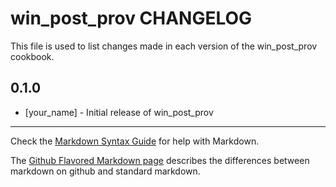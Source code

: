 win_post_prov CHANGELOG
=======================

This file is used to list changes made in each version of the win_post_prov cookbook.

0.1.0
-----
- [your_name] - Initial release of win_post_prov

- - -
Check the [Markdown Syntax Guide](http://daringfireball.net/projects/markdown/syntax) for help with Markdown.

The [Github Flavored Markdown page](http://github.github.com/github-flavored-markdown/) describes the differences between markdown on github and standard markdown.
